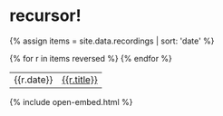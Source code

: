 # recursor!
{% assign items = site.data.recordings | sort: 'date' %}
<table>
{% for r in items reversed %}
    <tr>
        <td>{{r.date}}</td>
        <td><a href="{{site.url}}/recordings/{{r.path}}">{{r.title}}</a></td>
    </tr>
{% endfor %}
</table>
<script src="/js/jquery.min.js"></script>
{% include open-embed.html %}
